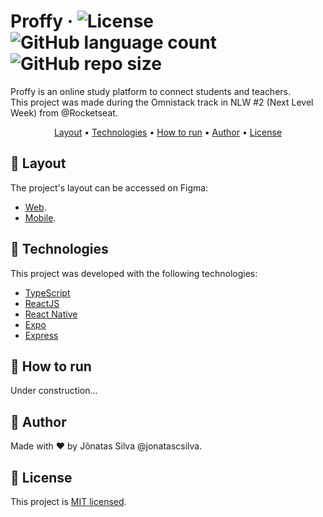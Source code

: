 
# Proffy &middot; ![License](https://img.shields.io/github/license/jonatascsilva/proffy-react-nlw?style=flat) ![GitHub language count](https://img.shields.io/github/languages/count/jonatascsilva/proffy-react-nlw?style=flat) ![GitHub repo size](https://img.shields.io/github/repo-size/jonatascsilva/proffy-react-nlw?style=flat)

Proffy is an online study platform to connect students and teachers.<br>This
project was made during the Omnistack track in NLW #2 (Next Level Week) from @Rocketseat.

<p align="center">
 <a href="#-layout">Layout</a> • 
 <a href="#-technologies">Technologies</a> • 
 <a href="#-how-to-run">How to run</a> • 
 <a href="#-author">Author</a> • 
 <a href="#-license">License</a>
</p>

## 🎨 Layout

The project's layout can be accessed on Figma:
- [Web](https://www.figma.com/file/GHGS126t7WYjnPZdRKChJF/Proffy-Web).
- [Mobile](https://www.figma.com/file/e33KvgUpFdunXxJjHnK7CG/?viewer=1&node-id=).

## 🚀 Technologies

This project was developed with the following technologies:
- [TypeScript](https://www.typescriptlang.org/)
- [ReactJS](https://reactjs.org/)
- [React Native](https://reactnative.dev/)
- [Expo](https://expo.io/)
- [Express](https://expressjs.com/)

## 🏁 How to run

Under construction...

## 📝 Author

Made with ♥ by Jônatas Silva @jonatascsilva.

## 📕 License

This project is [MIT licensed](LICENSE.md).